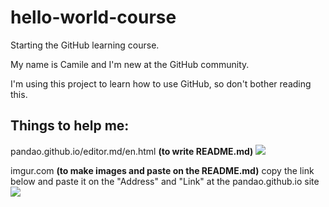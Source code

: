 # hello-world-course
Starting the GitHub learning course.

My name is Camile and I'm new at the GitHub community.

I'm using this project to learn how to use GitHub, so don't bother reading this.

## Things to help me:
pandao.github.io/editor.md/en.html **(to write README.md)**
[![](https://i.imgur.com/LyduwPA.png)](https://i.imgur.com/LyduwPA.png)

imgur.com **(to make images and paste on the README.md)**
copy the link below and paste it on the "Address" and "Link" at the pandao.github.io site
[![](https://i.imgur.com/oP9ZDJb.png)](https://i.imgur.com/oP9ZDJb.png)
